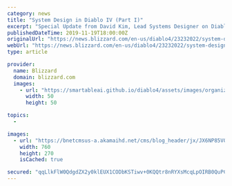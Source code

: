 ```yaml
---
category: news
title: "System Design in Diablo IV (Part I)"
excerpt: "Special Update from David Kim, Lead Systems Designer on Diablo IV"
publishedDateTime: 2019-11-19T18:00:00Z
originalUrl: "https://news.blizzard.com/en-us/diablo4/23232022/system-design-in-diablo-iv-part-i"
webUrl: "https://news.blizzard.com/en-us/diablo4/23232022/system-design-in-diablo-iv-part-i"
type: article

provider:
  name: Blizzard
  domain: blizzard.com
  images:
    - url: "https://smartableai.github.io/diablo4/assets/images/organizations/blizzard.com-50x50.jpg"
      width: 50
      height: 50

topics:
  - 

images:
  - url: "https://bnetcmsus-a.akamaihd.net/cms/blog_header/jx/JX6NP85V08Y51572717118509.jpg"
    width: 760
    height: 270
    isCached: true

secured: "qqLlkFlW0QdgdZX2y0klEUX1CODbKSTiwv+0KQQtr8nRYXsMcqLpOIRB0QuPCdBdfmMYF9zuW7ohyWpcIqIsnDxIPutu+JkErw6LvHiGo5Zr55Sg5MVctdTMDSyjeuBxuNPOllX96p7XOlCd6ZTVBbSxAz9slImVLfwXXAeliZ6hP/NjwcoIItrpg5VVacG2D22djukpGCI7qSkW4VZmHDbk5009iEGyAs3+JTv1Rq8Lu12m/gRQXdBmY6GSM0DXQwERi8T/lzcTFXX3xnxcDMDH+1jIWnEC8lvBSMB84njDYZ64pCV8w/Ig1Nbol1q1OKMzaAWsiz37LuuOLypRVLZ/GIXM3UwgdgS330JKx4Y=;YhZWWaBinfYgetHcrcHOQg=="
---
```


